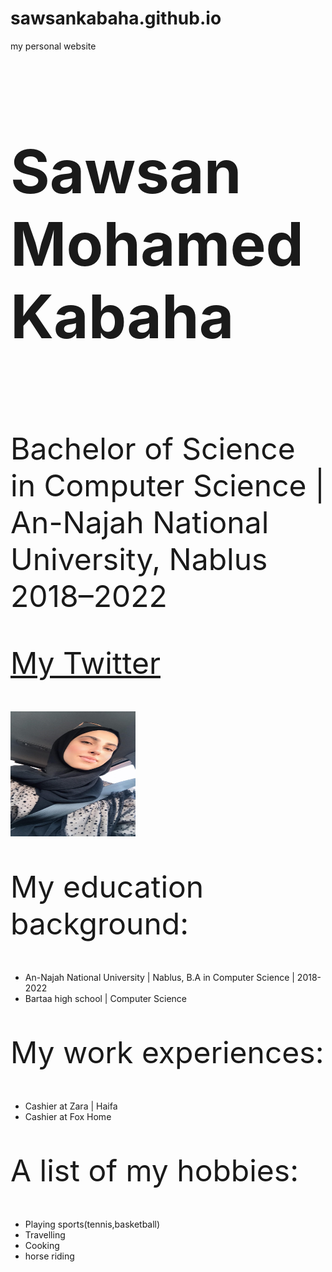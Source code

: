 # sawsankabaha.github.io
my personal website
<!DOCTYPE html>
<html lang="en-US" >
<head>
<meta name="viewport" content="width=device-width, initial-scale=1.0">
<title> Sawsan </title>
<link rel="stylesheet"  type="text/css" href="style.css">
<style>


.responsive {
  width: 100%;
  height: auto;
}
div.example {
  
  padding: 20px;
}

</style>
</head>
<body>

<div class="example">
<h1 style="font-size:10vw;">Sawsan Mohamed Kabaha</h1>

<p1 style="font-size:5vw;"> <br/> Bachelor of Science in Computer Science | An-Najah National University, Nablus
2018–2022</p1>

<p style="font-size:5vw;">
<a href="https://twitter.com/_sawsanmohamed">My Twitter </a>
</p>

<img src="https://raw.githubusercontent.com/sawsanmohamed/sawsanmohamed.github.io/main/sawsan.jpg" alt="me" class="responsive" width="200" height="200">

<p style="font-size:5vw;"> My education background: </p>
<ul>
  <li>An-Najah National University | Nablus,
  B.A in Computer Science | 2018-2022</li>
 <li> Bartaa high school | Computer Science </li>
</ul>

<p style="font-size:5vw;"> My work experiences:</p>
<ul>
  <li>Cashier at Zara | Haifa </li>
  <li>Cashier at Fox Home </li>
</ul>

<p style="font-size:5vw;">A list of my hobbies:</p>
<ul> 
 <li>Playing sports(tennis,basketball)</li>
     <li>Travelling</li>
     <li>Cooking</li>
	 <li>horse riding</li>
</ul>
</div>
</body>
</html>
